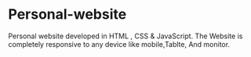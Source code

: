 # Personal-website
Personal website developed in HTML , CSS &amp; JavaScript. The Website is completely responsive to any device like mobile,Tablte, And monitor.


